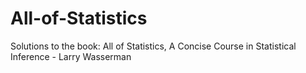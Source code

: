 # All-of-Statistics
Solutions to the book: All of Statistics, A Concise Course in Statistical Inference - Larry Wasserman
